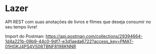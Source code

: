 # Lazer
API REST com suas anotações de livros e filmes que deseja consumir no seu tempo livre!

Import do Postman: https://api.postman.com/collections/29394664-1d4a221b-09b9-44c0-9df7-e3d1aeda6722?access_key=PMAT-01HGKJ4PS4VS08TBNF8198KNNR
